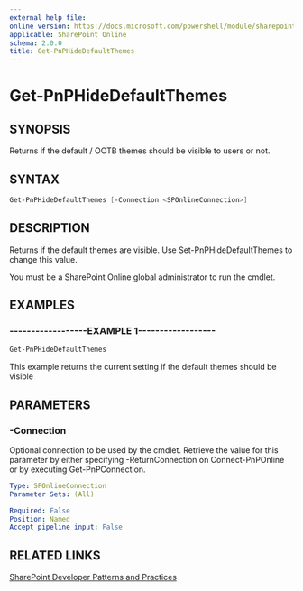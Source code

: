 ```yaml
---
external help file:
online version: https://docs.microsoft.com/powershell/module/sharepoint-pnp/get-pnphidedefaultthemes
applicable: SharePoint Online
schema: 2.0.0
title: Get-PnPHideDefaultThemes
---
```


# Get-PnPHideDefaultThemes

## SYNOPSIS
Returns if the default / OOTB themes should be visible to users or not.

## SYNTAX 

```powershell
Get-PnPHideDefaultThemes [-Connection <SPOnlineConnection>]
```

## DESCRIPTION
Returns if the default themes are visible. Use Set-PnPHideDefaultThemes to change this value.

You must be a SharePoint Online global administrator to run the cmdlet.

## EXAMPLES

### ------------------EXAMPLE 1------------------
```powershell
Get-PnPHideDefaultThemes
```

This example returns the current setting if the default themes should be visible

## PARAMETERS

### -Connection
Optional connection to be used by the cmdlet. Retrieve the value for this parameter by either specifying -ReturnConnection on Connect-PnPOnline or by executing Get-PnPConnection.

```yaml
Type: SPOnlineConnection
Parameter Sets: (All)

Required: False
Position: Named
Accept pipeline input: False
```

## RELATED LINKS

[SharePoint Developer Patterns and Practices](https://aka.ms/sppnp)